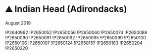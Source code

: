 # ⛰ Indian Head (Adirondacks)
August 2019

!P2640992
!P2650052
!P2650056
!P2650060
!P2650074
!P2650086
!P2650090
!P2650091
!P2650092
!P2650095
!P2650099
!P2650100
!P2650106
!P2650107
!P2650124
!P2650157
!P2650183
!P2650204
!P2650220
